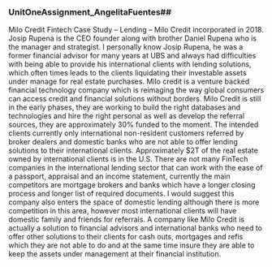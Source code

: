 ### UnitOneAssignment_AngelitaFuentes##

Milo Credit
Fintech Case Study – Lending – Milo Credit incorporated in 2018. Josip Rupena is the CEO founder along with brother Daniel Rupena who is the manager and strategist.
I personally know Josip Rupena, he was a former financial advisor for many years at UBS and always had difficulties with being able to provide his international clients with lending solutions, which often times leads to the clients liquidating their investable assets under manage for real estate purchases. Milo credit is a venture backed financial technology company which is reimaging the way global consumers can access credit and financial solutions without borders.
Milo Credit is still in the early phases, they are working to build the right databases and technologies and hire the right personal as well as develop the referral sources, they are approximately 30% funded to the moment. 
The intended clients currently only international non-resident customers referred by broker dealers and domestic banks who are not able to offer lending solutions to their international clients. 
Approximately $2T of the real estate owned by international clients is in the U.S. 
There are not many FinTech companies in the international lending sector that can work with the ease of a passport, appraisal and an income statement, currently the main competitors are mortgage brokers and banks which have a longer closing process and longer list of required documents. 
I would suggest this company also enters the space of domestic lending although there is more competition in this area, however most international clients will have domestic family and friends for referrals. 
A company like Milo Credit is actually a solution to financial advisors and international banks who need to offer other solutions to their clients for cash outs, mortgages and refis which they are not able to do and at the same time insure they are able to keep the assets under management at their financial institution. 
